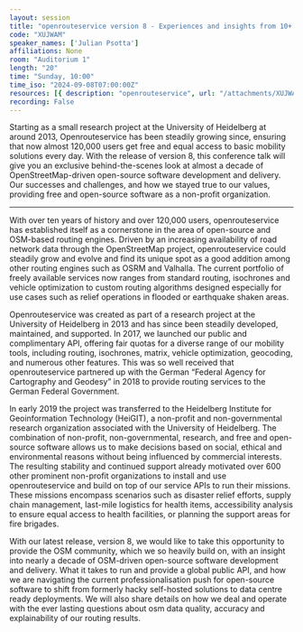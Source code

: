 ```yaml
---
layout: session
title: "openrouteservice version 8 - Experiences and insights from 10+ years of running and providing a global OSM-driven, free and open-source routing engine"
code: "XUJWAM"
speaker_names: ['Julian Psotta']
affiliations: None
room: "Auditorium 1"
length: "20"
time: "Sunday, 10:00"
time_iso: "2024-09-08T07:00:00Z"
resources: [{ description: "openrouteservice", url: "/attachments/XUJWAM_openrouteservice.org" },{ description: "HeiGIT", url: "/attachments/XUJWAM_heigit.org" },{ description: "openrouteservice GitHub Code", url: "/attachments/XUJWAM_openrouteservice" }]
recording: False
---
```


Starting as a small research project at the University of Heidelberg at around 2013, Openrouteservice has been steadily growing since, ensuring that now almost 120,000 users get free and equal access to basic mobility solutions every day. With the release of version 8, this conference talk will give you an exclusive behind-the-scenes look at almost a decade of OpenStreetMap-driven open-source software development and delivery. Our successes and challenges, and how we stayed true to our values, providing free and open-source software as a non-profit organization.

<hr>

With over ten years of history and over 120,000 users, openrouteservice has established itself as a cornerstone in the area of open-source and OSM-based routing engines. Driven by an increasing availability of road network data through the OpenStreetMap project, openrouteservice could steadily grow and evolve and find its unique spot as a good addition among other routing engines such as OSRM and Valhalla. The current portfolio of freely available services now ranges from standard routing, isochrones and vehicle optimization to custom routing algorithms designed especially for use cases such as relief operations in flooded or earthquake shaken areas.

Openrouteservice was created as part of a research project at the University of Heidelberg in 2013 and has since been steadily developed, maintained, and supported. In 2017, we launched our public and complimentary API, offering fair quotas for a diverse range of our mobility tools, including routing, isochrones, matrix, vehicle optimization, geocoding, and numerous other features. This was so well received that openrouteservice partnered up with the German “Federal Agency for Cartography and Geodesy” in 2018 to provide routing services to the German Federal Government.

In early 2019 the project was transferred to the Heidelberg Institute for Geoinformation Technology (HeiGIT), a non-profit and non-governmental research organization associated with the University of Heidelberg. The combination of non-profit, non-governmental, research, and free and open-source software allows us to make decisions based on social, ethical and environmental reasons without being influenced by commercial interests. The resulting stability and continued support already motivated over 600 other prominent non-profit organizations to install and use openrouteservice and build on top of our service APIs to run their missions. These missions encompass scenarios such as disaster relief efforts, supply chain management, last-mile logistics for health items, accessibility analysis to ensure equal access to health facilities, or planning the support areas for fire brigades.

With our latest release, version 8, we would like to take this opportunity to provide the OSM community, which we so heavily build on, with an insight into nearly a decade of OSM-driven open-source software development and delivery. What it takes to run and provide a global public API, and how we are navigating the current professionalisation push for open-source software to shift from formerly hacky self-hosted solutions to data centre ready deployments. We will also share details on how we deal and operate with the ever lasting questions about osm data quality, accuracy and explainability of our routing results.

